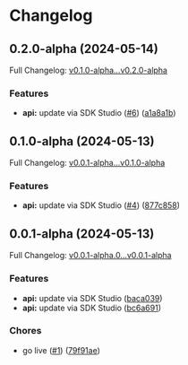# Changelog

## 0.2.0-alpha (2024-05-14)

Full Changelog: [v0.1.0-alpha...v0.2.0-alpha](https://github.com/rajatb94/walledai-node/compare/v0.1.0-alpha...v0.2.0-alpha)

### Features

* **api:** update via SDK Studio ([#6](https://github.com/rajatb94/walledai-node/issues/6)) ([a1a8a1b](https://github.com/rajatb94/walledai-node/commit/a1a8a1babf7bb77f11d68bef3ba543772eb6a692))

## 0.1.0-alpha (2024-05-13)

Full Changelog: [v0.0.1-alpha...v0.1.0-alpha](https://github.com/rajatb94/walledai-node/compare/v0.0.1-alpha...v0.1.0-alpha)

### Features

* **api:** update via SDK Studio ([#4](https://github.com/rajatb94/walledai-node/issues/4)) ([877c858](https://github.com/rajatb94/walledai-node/commit/877c858d9796d8e9c98f53abe600d3b2e8ab3ec1))

## 0.0.1-alpha (2024-05-13)

Full Changelog: [v0.0.1-alpha.0...v0.0.1-alpha](https://github.com/rajatb94/walledai-node/compare/v0.0.1-alpha.0...v0.0.1-alpha)

### Features

* **api:** update via SDK Studio ([baca039](https://github.com/rajatb94/walledai-node/commit/baca039c4b9be302c29d0030e2fd4e3d2bd753f4))
* **api:** update via SDK Studio ([bc6a691](https://github.com/rajatb94/walledai-node/commit/bc6a691f7d8210253bb5ff74ea0882040992b81c))


### Chores

* go live ([#1](https://github.com/rajatb94/walledai-node/issues/1)) ([79f91ae](https://github.com/rajatb94/walledai-node/commit/79f91ae14b5e107babbe5e1224b35f4a54e4b494))
